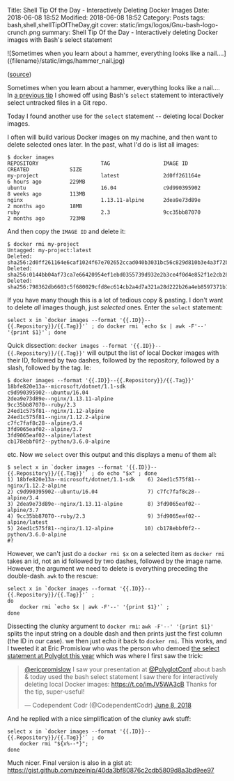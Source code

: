 Title: Shell Tip Of the Day - Interactively Deleting Docker Images
Date: 2018-06-08 18:52
Modified: 2018-06-08 18:52
Category: Posts
tags: bash,shell,shellTipOfTheDay,git
cover: static/imgs/logos/Gnu-bash-logo-crunch.png
summary: Shell Tip Of the Day - Interactively deleting Docker images with Bash's select statement

![Sometimes when you learn about a hammer, everything looks like a nail....]
({filename}/static/imgs/hammer_nail.jpg)

([source](https://devrant.com/rants/752222/if-all-you-have-is-a-hammer-everything-looks-like-a-nail-this-was-something-whic))

Sometimes when you learn about a hammer, everything looks like a nail....  In
[a previous tip]({filename}/stod-select-untracked-files.md) I showed off using
Bash's `select` statement to interactively select untracked files in a Git repo.

Today I found another use for the `select` statement -- deleting local Docker
images.

I often will build various Docker images on my machine, and then want to delete
selected ones later.  In the past, what I'd do is list all images:

```shell
$ docker images
REPOSITORY                    TAG                 IMAGE ID            CREATED             SIZE
my-project                    latest              2d0ff261164e        6 hours ago         229MB
ubuntu                        16.04               c9d990395902        8 weeks ago         113MB
nginx                         1.13.11-alpine      2dea9e73d89e        2 months ago        18MB
ruby                          2.3                 9cc35bb87070        2 months ago        723MB
```

And then copy the `IMAGE ID` and delete it:

```shell
$ docker rmi my-project
Untagged: my-project:latest
Deleted: sha256:2d0ff261164e6caf1024f67e702652ccad040b3031bc56c829d810b3e4a3f72b
Deleted: sha256:0144bb04af73ca7e66420954ef1ebd0355739d932e2b3ce4f0d4e852f1e2cb28
Deleted: sha256:798362db6603c5f680029cfd8ec614cb2a4d7a321a28d222b26a4eb8597371b1
```

If you have many though this is a lot of tedious copy & pasting.  I don't want to
delete *all* images though, just _selected_ ones.  Enter the `select` statement:

```shell
select x in `docker images --format '{{.ID}}--{{.Repository}}/{{.Tag}}'` ; do docker rmi `echo $x | awk -F'--' '{print $1}'`; done
```

Quick dissection: `docker images --format '{{.ID}}--{{.Repository}}/{{.Tag}}'` will
output the list of local Docker images with their ID, followed by two dashes, followed
by the repository, followed by a slash, followed by the tag.  Ie:

```shell
$ docker images --format '{{.ID}}--{{.Repository}}/{{.Tag}}'
18bfe820e13a--microsoft/dotnet/1.1-sdk
c9d990395902--ubuntu/16.04
2dea9e73d89e--nginx/1.13.11-alpine
9cc35bb87070--ruby/2.3
24ed1c575f81--nginx/1.12-alpine
24ed1c575f81--nginx/1.12.2-alpine
c7fc7faf8c28--alpine/3.4
3fd9065eaf02--alpine/3.7
3fd9065eaf02--alpine/latest
cb178ebbf0f2--python/3.6.0-alpine
```

etc.  Now we `select` over this output and this displays a menu of them all:

```shell
$ select x in `docker images --format '{{.ID}}--{{.Repository}}/{{.Tag}}'` ; do echo "$x" ; done
1) 18bfe820e13a--microsoft/dotnet/1.1-sdk    6) 24ed1c575f81--nginx/1.12.2-alpine
2) c9d990395902--ubuntu/16.04                7) c7fc7faf8c28--alpine/3.4
3) 2dea9e73d89e--nginx/1.13.11-alpine        8) 3fd9065eaf02--alpine/3.7
4) 9cc35bb87070--ruby/2.3                    9) 3fd9065eaf02--alpine/latest
5) 24ed1c575f81--nginx/1.12-alpine          10) cb178ebbf0f2--python/3.6.0-alpine
#?
```

However, we can't just do a `docker rmi $x` on a selected item as `docker rmi`
takes an id, not an id followed by two dashes, followed by the image name.  However,
the argument we need to delete is everything preceding the double-dash.  `awk` to
the rescue:

```shell
select x in `docker images --format '{{.ID}}--{{.Repository}}/{{.Tag}}'` ;
do
    docker rmi `echo $x | awk -F'--' '{print $1}'` ;
done
```

Dissecting the clunky argument to `docker rmi`: `awk -F'--' '{print $1}'` splits
the input string on a double dash and then prints just the first column (the ID
in our case).  we then just echo it back to `docker rmi`.  This works, and I
tweeted it at Eric Promislow who was the person who demoed
[the select statement at Polyglot this year]({filename}/polyglotconf-2018.md)
which was where I first saw the trick:

<!-- markdownlint-disable MD033 -->
<blockquote class="twitter-tweet" data-lang="en"><p lang="en" dir="ltr">
<a href="https://twitter.com/ericpromislow?ref_src=twsrc%5Etfw">@ericpromislow</a>
I saw your presentation at <a href="https://twitter.com/PolyglotConf?ref_src=twsrc%5Etfw">@PolyglotConf</a>
about bash &amp; today used the bash select statement I saw there for interactively deleting local Docker
images: <a href="https://t.co/imJV5WA3cB">https://t.co/imJV5WA3cB</a>  Thanks for the tip, super-useful!</p>
&mdash; Codependent Codr (@CodependentCodr)
<a href="https://twitter.com/CodependentCodr/status/1005153068046954496?ref_src=twsrc%5Etfw">June 8, 2018</a>
</blockquote>
<script async src="https://platform.twitter.com/widgets.js" charset="utf-8"></script>
<!-- markdownlint-enable MD033 -->

And he replied with a nice simplification of the clunky awk stuff:

```shell
select x in `docker images --format '{{.ID}}--{{.Repository}}/{{.Tag}}'` ; do
    docker rmi "${x%--*}";
done
```

Much nicer.  Final version is also in a gist at:
<https://gist.github.com/pzelnip/40da3bf80876c2cdb5809d8a3bd9ee97>
